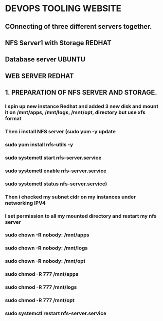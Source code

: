 # DEVOPS TOOLING WEBSITE
## COnnecting of three different servers together. 
## NFS Server1 with Storage REDHAT
## Database server UBUNTU
## WEB SERVER REDHAT


## 1. PREPARATION OF NFS SERVER AND STORAGE.
### I spin up new instance Redhat and added 3 new disk and mount it on /mnt/apps, /mnt/logs, /mnt/opt, directory but use xfs format
### Then i install NFS server (sudo yum -y update
### sudo yum install nfs-utils -y
### sudo systemctl start nfs-server.service
### sudo systemctl enable nfs-server.service
### sudo systemctl status nfs-server.service)
### Then i checked my subnet cidr on my instances under networking IPV4

### I set permission to all my mounted directory and restart my nfs server
### sudo chown -R nobody: /mnt/apps
### sudo chown -R nobody: /mnt/logs
### sudo chown -R nobody: /mnt/opt

### sudo chmod -R 777 /mnt/apps
### sudo chmod -R 777 /mnt/logs
### sudo chmod -R 777 /mnt/opt

### sudo systemctl restart nfs-server.service